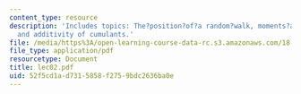 ```yaml
---
content_type: resource
description: 'Includes topics: The?position?of?a random?walk, moments?and cumulants,
  and additivity of cumulants.'
file: /media/https%3A/open-learning-course-data-rc.s3.amazonaws.com/18-366-random-walks-and-diffusion-fall-2006/52f5cd1ad7315858f2759bdc2636ba0e_lec02.pdf
file_type: application/pdf
resourcetype: Document
title: lec02.pdf
uid: 52f5cd1a-d731-5858-f275-9bdc2636ba0e
---
```

